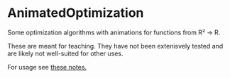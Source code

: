 # AnimatedOptimization

Some optimization algorithms with animations for functions from R² → R.

These are meant for teaching. They have not been extenisvely tested
and are likely not well-suited for other uses. 

For usage see [these notes.](http://faculty.arts.ubc.ca/pschrimpf/526/julia/optimization.html)

<!-- [![Stable](https://img.shields.io/badge/docs-stable-blue.svg)](https://schrimpf.github.io/AnimatedOptimization.jl/stable) -->
<!-- [![Dev](https://img.shields.io/badge/docs-dev-blue.svg)](https://schrimpf.github.io/AnimatedOptimization.jl/dev) -->
<!-- [![Build Status](https://travis-ci.com/schrimpf/AnimatedOptimization.jl.svg?branch=master)](https://travis-ci.com/schrimpf/AnimatedOptimization.jl) -->
